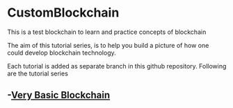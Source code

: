 
# CustomBlockchain
This is a test blockchain to learn and practice concepts of blockchain


The aim of this tutorial series, is to help you build a picture of how one could develop blockchain technology.

Each tutorial is added as separate branch in this github repository. Following are the tutorial series


-[Very Basic Blockchain]([https://github.com/mankenavenkatesh/CustomBlockchain/tree/1_Basic_BlockChain](https://github.com/mankenavenkatesh/CustomBlockchain/tree/1_Basic_BlockChain)) 
- 
